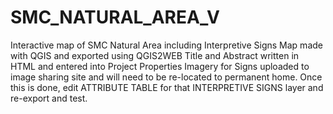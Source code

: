 # SMC_NATURAL_AREA_V
Interactive map of SMC Natural Area including Interpretive Signs
Map made with QGIS and exported using QGIS2WEB
Title and Abstract written in HTML and entered into Project Properties
Imagery for Signs uploaded to image sharing site and will need to be re-located to permanent home.
Once this is done, edit ATTRIBUTE TABLE for that INTERPRETIVE SIGNS layer and re-export and test.
